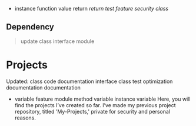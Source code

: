 - instance function value return
*return test feature security class*
## Dependency
> update class interface module
# Projects
Updated: class code documentation interface class test optimization documentation documentation
- variable feature module method variable instance variable
Here, you will find the projects I’ve created so far. I’ve made my previous project repository, titled 'My-Projects,' private for security and personal reasons.
